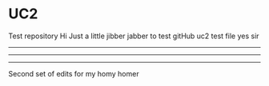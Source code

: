 # UC2
Test repository
Hi 
Just a little jibber jabber to test gitHub
uc2 test file yes sir
********************
*****************
*******************
Second set of edits for my homy homer
